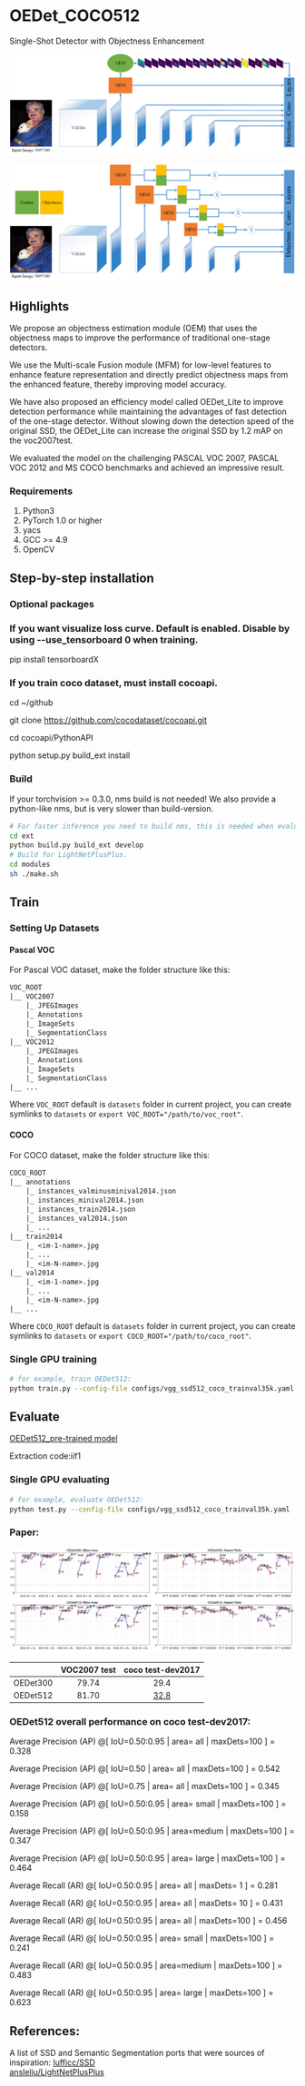 # OEDet_COCO512
Single-Shot Detector with Objectness Enhancement

![image](https://github.com/BarryKCL/OEDet_COCO512/blob/master/figures/OEDet_A.png)

![image](https://github.com/BarryKCL/OEDet_COCO512/blob/master/figures/OEDet_B.png)

## Highlights

  We propose an objectness estimation module (OEM) that uses the objectness maps to improve the performance of traditional one-stage detectors.
  
  We use the Multi-scale Fusion module (MFM) for low-level features to enhance feature representation and directly predict objectness maps from the enhanced feature, thereby improving model accuracy.

  We have also proposed an efficiency model called OEDet_Lite to improve detection performance while maintaining the advantages of fast detection of the one-stage detector. Without slowing down the detection speed of the original SSD, the OEDet_Lite can increase the original SSD by 1.2 mAP on the voc2007test. 

  We evaluated the model on the challenging PASCAL VOC 2007, PASCAL VOC 2012 and MS COCO benchmarks and achieved an impressive result.

### Requirements

1. Python3
1. PyTorch 1.0 or higher
1. yacs
1. GCC >= 4.9
1. OpenCV

## Step-by-step installation

### Optional packages

### If you want visualize loss curve. Default is enabled. Disable by using --use_tensorboard 0 when training.
pip install tensorboardX

### If you train coco dataset, must install cocoapi.
cd ~/github

git clone https://github.com/cocodataset/cocoapi.git

cd cocoapi/PythonAPI

python setup.py build_ext install

### Build
If your torchvision >= 0.3.0, nms build is not needed! We also provide a python-like nms, but is very slower than build-version.
```bash
# For faster inference you need to build nms, this is needed when evaluating. Only training doesn't need this.
cd ext
python build.py build_ext develop
# Build for LightNetPlusPlus.
cd modules
sh ./make.sh
```
## Train
### Setting Up Datasets
#### Pascal VOC

For Pascal VOC dataset, make the folder structure like this:
```
VOC_ROOT
|__ VOC2007
    |_ JPEGImages
    |_ Annotations
    |_ ImageSets
    |_ SegmentationClass
|__ VOC2012
    |_ JPEGImages
    |_ Annotations
    |_ ImageSets
    |_ SegmentationClass
|__ ...
```
Where `VOC_ROOT` default is `datasets` folder in current project, you can create symlinks to `datasets` or `export VOC_ROOT="/path/to/voc_root"`.

#### COCO

For COCO dataset, make the folder structure like this:
```
COCO_ROOT
|__ annotations
    |_ instances_valminusminival2014.json
    |_ instances_minival2014.json
    |_ instances_train2014.json
    |_ instances_val2014.json
    |_ ...
|__ train2014
    |_ <im-1-name>.jpg
    |_ ...
    |_ <im-N-name>.jpg
|__ val2014
    |_ <im-1-name>.jpg
    |_ ...
    |_ <im-N-name>.jpg
|__ ...
```
Where `COCO_ROOT` default is `datasets` folder in current project, you can create symlinks to `datasets` or `export COCO_ROOT="/path/to/coco_root"`.

### Single GPU training
```bash
# for example, train OEDet512:
python train.py --config-file configs/vgg_ssd512_coco_trainval35k.yaml
```

## Evaluate
[OEDet512_pre-trained model](https://pan.baidu.com/s/1J5W8kABCfJ-jRnOsRw1gEQ)

Extraction code:iif1

### Single GPU evaluating

```bash
# for example, evaluate OEDet512:
python test.py --config-file configs/vgg_ssd512_coco_trainval35k.yaml
```
### Paper:

![image](https://github.com/BarryKCL/OEDet_COCO512/blob/master/figures/OEDet-analysis.png)

|         | VOC2007 test | coco test-dev2017 |
| :-----: | :----------: |   :----------:    |
| OEDet300 |     79.74     |      29.4         |
| OEDet512 |     81.70     |      [32.8](https://pan.baidu.com/s/1J5W8kABCfJ-jRnOsRw1gEQ)|

### OEDet512 overall performance on coco test-dev2017:
Average Precision  (AP) @[ IoU=0.50:0.95 | area=   all | maxDets=100 ] = 0.328

Average Precision  (AP) @[ IoU=0.50      | area=   all | maxDets=100 ] = 0.542

Average Precision  (AP) @[ IoU=0.75      | area=   all | maxDets=100 ] = 0.345

Average Precision  (AP) @[ IoU=0.50:0.95 | area= small | maxDets=100 ] = 0.158

Average Precision  (AP) @[ IoU=0.50:0.95 | area=medium | maxDets=100 ] = 0.347

Average Precision  (AP) @[ IoU=0.50:0.95 | area= large | maxDets=100 ] = 0.464

Average Recall     (AR) @[ IoU=0.50:0.95 | area=   all | maxDets=  1 ] = 0.281

Average Recall     (AR) @[ IoU=0.50:0.95 | area=   all | maxDets= 10 ] = 0.431

Average Recall     (AR) @[ IoU=0.50:0.95 | area=   all | maxDets=100 ] = 0.456

Average Recall     (AR) @[ IoU=0.50:0.95 | area= small | maxDets=100 ] = 0.241

Average Recall     (AR) @[ IoU=0.50:0.95 | area=medium | maxDets=100 ] = 0.483

Average Recall     (AR) @[ IoU=0.50:0.95 | area= large | maxDets=100 ] = 0.623

## References:
A list of SSD and Semantic Segmentation ports that were sources of inspiration:
[lufficc/SSD](https://github.com/lufficc/SSD)       
[ansleliu/LightNetPlusPlus](https://github.com/ansleliu/LightNetPlusPlus)




